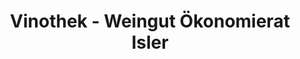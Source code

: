 ---
title: "Vinothek - Weingut Ökonomierat Isler"
url: /neustadt-an-der-weinstrasse/vinothek-weingut-oekonomierat-isler/
shop: Wein
---